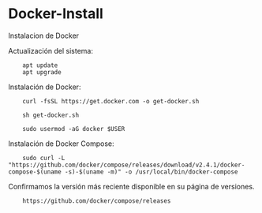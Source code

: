 # Docker-Install

Instalacion de Docker

Actualización del sistema:

        apt update
        apt upgrade

Instalación de Docker:

        curl -fsSL https://get.docker.com -o get-docker.sh

        sh get-docker.sh

        sudo usermod -aG docker $USER

Instalación de Docker Compose:

        sudo curl -L "https://github.com/docker/compose/releases/download/v2.4.1/docker-compose-$(uname -s)-$(uname -m)" -o /usr/local/bin/docker-compose
    
Confirmamos la versión más reciente disponible en su página de versiones.

        https://github.com/docker/compose/releases
